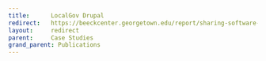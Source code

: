 ```yaml
---
title:      LocalGov Drupal
redirect:   https://beeckcenter.georgetown.edu/report/sharing-software-throughout-the-uk-a-case-study-of-localgov-drupal/
layout:     redirect
parent:     Case Studies
grand_parent: Publications
---
```

